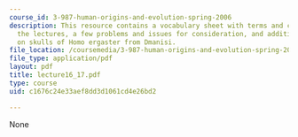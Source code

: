 ```yaml
---
course_id: 3-987-human-origins-and-evolution-spring-2006
description: This resource contains a vocabulary sheet with terms and concepts from
  the lectures, a few problems and issues for consideration, and additional notes
  on skulls of Homo ergaster from Dmanisi.
file_location: /coursemedia/3-987-human-origins-and-evolution-spring-2006/c1676c24e33aef8dd3d1061cd4e26bd2_lecture16_17.pdf
file_type: application/pdf
layout: pdf
title: lecture16_17.pdf
type: course
uid: c1676c24e33aef8dd3d1061cd4e26bd2

---
```

None